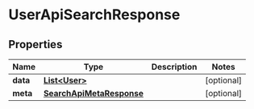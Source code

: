 

# UserApiSearchResponse


## Properties

| Name | Type | Description | Notes |
|------------ | ------------- | ------------- | -------------|
|**data** | [**List&lt;User&gt;**](User.md) |  |  [optional] |
|**meta** | [**SearchApiMetaResponse**](SearchApiMetaResponse.md) |  |  [optional] |




